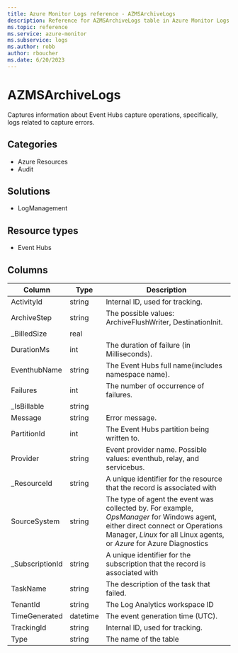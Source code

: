 ```yaml
---
title: Azure Monitor Logs reference - AZMSArchiveLogs
description: Reference for AZMSArchiveLogs table in Azure Monitor Logs.
ms.topic: reference
ms.service: azure-monitor
ms.subservice: logs
ms.author: robb
author: rboucher
ms.date: 6/20/2023
---
```


# AZMSArchiveLogs

 Captures information about Event Hubs capture operations, specifically, logs related to capture errors.

## Categories

- Azure Resources
- Audit
## Solutions

- LogManagement
## Resource types

- Event Hubs




## Columns

| Column | Type | Description |
| --- | --- | --- |
| ActivityId | string | Internal ID, used for tracking. |
| ArchiveStep | string | The possible values: ArchiveFlushWriter, DestinationInit. |
| _BilledSize | real |  |
| DurationMs | int | The duration of failure (in Milliseconds). |
| EventhubName | string | The Event Hubs full name(includes namespace name). |
| Failures | int | The number of occurrence of failures. |
| _IsBillable | string |  |
| Message | string | Error message. |
| PartitionId | int | The Event Hubs partition being written to. |
| Provider | string | Event provider name. Possible values: eventhub, relay, and servicebus. |
| _ResourceId | string | A unique identifier for the resource that the record is associated with |
| SourceSystem | string | The type of agent the event was collected by. For example, *OpsManager* for Windows agent, either direct connect or Operations Manager, *Linux* for all Linux agents, or *Azure* for Azure Diagnostics |
| _SubscriptionId | string | A unique identifier for the subscription that the record is associated with |
| TaskName | string | The description of the task that failed. |
| TenantId | string | The Log Analytics workspace ID |
| TimeGenerated | datetime | The event generation time (UTC). |
| TrackingId | string | Internal ID, used for tracking. |
| Type | string | The name of the table |
